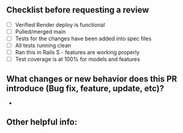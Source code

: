 ## Checklist before requesting a review
- [ ] Verified Render deploy is functional
- [ ] Pulled/merged main
- [ ] Tests for the changes have been added into spec files
- [ ] All tests running clean
- [ ] Ran this in Rails S  - features are working properly
- [ ] Test coverage is at 100% for models and features

## What changes or new behavior does this PR introduce (Bug fix, feature, update, etc)?
 - 

## Other helpful info:
